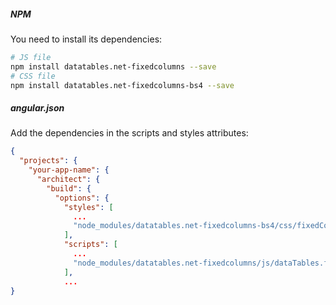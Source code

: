 ##### NPM

You need to install its dependencies:

```bash
# JS file
npm install datatables.net-fixedcolumns --save
# CSS file
npm install datatables.net-fixedcolumns-bs4 --save
```

##### angular.json

Add the dependencies in the scripts and styles attributes:

```json
{
  "projects": {
    "your-app-name": {
      "architect": {
        "build": {
          "options": {
            "styles": [
              ...
              "node_modules/datatables.net-fixedcolumns-bs4/css/fixedColumns.bootstrap4.css"
            ],
            "scripts": [
              ...
              "node_modules/datatables.net-fixedcolumns/js/dataTables.fixedColumns.js"
            ],
            ...
}
```
